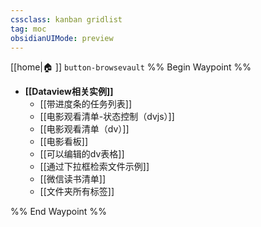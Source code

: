 ```yaml
---
cssclass: kanban gridlist
tag: moc
obsidianUIMode: preview
---
```

[[home|🏠 ]]    `button-browsevault`
%% Begin Waypoint %%
- **[[Dataview相关实例]]**
	- [[带进度条的任务列表]]
	- [[电影观看清单-状态控制（dvjs）]]
	- [[电影观看清单（dv）]]
	- [[电影看板]]
	- [[可以编辑的dv表格]]
	- [[通过下拉框检索文件示例]]
	- [[微信读书清单]]
	- [[文件夹所有标签]]

%% End Waypoint %%
